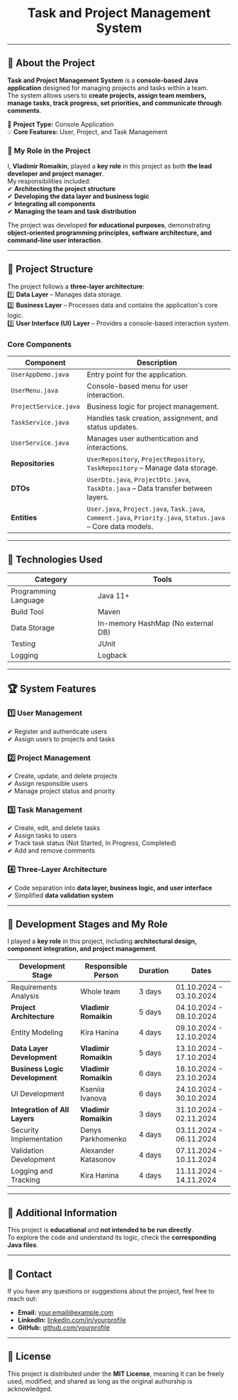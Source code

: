 <h1 align="center">Task and Project Management System</h1>

---

## 🌟 About the Project

**Task and Project Management System** is a **console-based Java application** designed for managing projects and tasks within a team.  
The system allows users to **create projects, assign team members, manage tasks, track progress, set priorities, and communicate through comments**.

📝 **Project Type:** Console Application  
💡 **Core Features:** User, Project, and Task Management

### 🎯 **My Role in the Project**
I, **Vladimir Romaikin**, played a **key role** in this project as both **the lead developer and project manager**.  
My responsibilities included:  
✔ **Architecting the project structure**  
✔ **Developing the data layer and business logic**  
✔ **Integrating all components**  
✔ **Managing the team and task distribution**

The project was developed **for educational purposes**, demonstrating **object-oriented programming principles, software architecture, and command-line user interaction**.

---

## 📂 Project Structure

The project follows a **three-layer architecture**:  
1️⃣ **Data Layer** – Manages data storage.  
2️⃣ **Business Layer** – Processes data and contains the application's core logic.  
3️⃣ **User Interface (UI) Layer** – Provides a console-based interaction system.

### **Core Components**

| Component               | Description |
|-------------------------|------------|
| `UserAppDemo.java`      | Entry point for the application. |
| `UserMenu.java`         | Console-based menu for user interaction. |
| `ProjectService.java`   | Business logic for project management. |
| `TaskService.java`      | Handles task creation, assignment, and status updates. |
| `UserService.java`      | Manages user authentication and interactions. |
| **Repositories**        | `UserRepository`, `ProjectRepository`, `TaskRepository` – Manage data storage. |
| **DTOs**               | `UserDto.java`, `ProjectDto.java`, `TaskDto.java` – Data transfer between layers. |
| **Entities**           | `User.java`, `Project.java`, `Task.java`, `Comment.java`, `Priority.java`, `Status.java` – Core data models. |

---

## 🔧 Technologies Used

| Category               | Tools                                        |
|------------------------|----------------------------------------------|
| Programming Language   | Java 11+                                     |
| Build Tool            | Maven                                        |
| Data Storage          | In-memory HashMap (No external DB)           |
| Testing               | JUnit                                        |
| Logging               | Logback                                      |

---

## 🏆 System Features

### 1️⃣ **User Management**
✔ Register and authenticate users  
✔ Assign users to projects and tasks

### 2️⃣ **Project Management**
✔ Create, update, and delete projects  
✔ Assign responsible users  
✔ Manage project status and priority

### 3️⃣ **Task Management**
✔ Create, edit, and delete tasks  
✔ Assign tasks to users  
✔ Track task status (Not Started, In Progress, Completed)  
✔ Add and remove comments

### 4️⃣ **Three-Layer Architecture**
✔ Code separation into **data layer, business logic, and user interface**  
✔ Simplified **data validation system**

---

## 🚀 Development Stages and My Role

I played a **key role** in this project, including **architectural design, component integration, and project management**.

| Development Stage        | Responsible Person       | Duration  | Dates |
|-------------------------|------------------------|------------|---------------|
| Requirements Analysis   | Whole team            | 3 days    | 01.10.2024 - 03.10.2024 |
| **Project Architecture** | **Vladimir Romaikin** | 5 days    | 04.10.2024 - 08.10.2024 |
| Entity Modeling         | Kira Hanina            | 4 days    | 09.10.2024 - 12.10.2024 |
| **Data Layer Development** | **Vladimir Romaikin** | 5 days    | 13.10.2024 - 17.10.2024 |
| **Business Logic Development** | **Vladimir Romaikin** | 6 days | 18.10.2024 - 23.10.2024 |
| UI Development         | Kseniia Ivanova        | 6 days    | 24.10.2024 - 30.10.2024 |
| **Integration of All Layers** | **Vladimir Romaikin** | 3 days | 31.10.2024 - 02.11.2024 |
| Security Implementation | Denys Parkhomenko     | 4 days    | 03.11.2024 - 06.11.2024 |
| Validation Development  | Alexander Katasonov    | 4 days    | 07.11.2024 - 10.11.2024 |
| Logging and Tracking   | Kira Hanina            | 4 days    | 11.11.2024 - 14.11.2024 |

---

## 📜 Additional Information

This project is **educational** and **not intended to be run directly**.  
To explore the code and understand its logic, check the **corresponding Java files**.

---

## 📩 Contact

If you have any questions or suggestions about the project, feel free to reach out:

- **Email:** [your.email@example.com](mailto:your.email@example.com)
- **LinkedIn:** [linkedin.com/in/yourprofile](https://www.linkedin.com/in/yourprofile)
- **GitHub:** [github.com/yourprofile](https://github.com/yourprofile)

---

## 📜 License

This project is distributed under the **MIT License**, meaning it can be freely used, modified, and shared as long as the original authorship is acknowledged.
